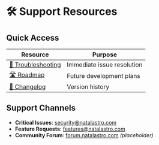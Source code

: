 # 🛠️ Support Resources

## Quick Access
| Resource | Purpose | 
|----------|---------|
| [🚨 Troubleshooting](Troubleshooting.md) | Immediate issue resolution |
| [🛣️ Roadmap](Roadmap.md) | Future development plans | 
| [📝 Changelog](CHANGELOG.md) | Version history |

## Support Channels
- **Critical Issues**: security@natalastro.com  
- **Feature Requests**: features@natalastro.com  
- **Community Forum**: [forum.natalastro.com](https://forum.natalastro.com) *(placeholder)*